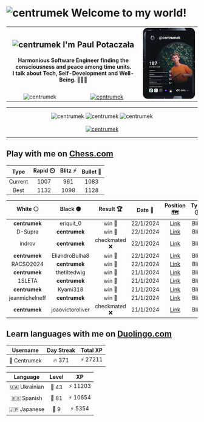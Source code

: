 <h1>
  <img
    src="https://emojis.slackmojis.com/emojis/images/1531849430/4246/blob-sunglasses.gif"
    width="30"
    alt="centrumek"
  />
  Welcome to my world!
</h1>

<table>
  <tbody>
    <tr>
      <td align="center" width="70%" colspan="2">
        <h2>
          <img
            src="https://raw.githubusercontent.com/MartinHeinz/MartinHeinz/master/wave.gif"
            width="30px"
            alt="centrumek"
          />
          I'm Paul Potaczała
        </h2>
        <h4>
          Harmonious Software Engineer finding the consciousness and peace among time units.
          <br/>
          I talk about Tech, Self-Development and Well-Being. 🌿🧘🚀
        </h4>
      </td>
      <td width="30%" rowspan="2">
        <a href="https://app.daily.dev/centrumek">
          <img
            src="./devcard.svg"
            alt="centrumek"
          />
        </a>
      </td>
    </tr>
    <tr align="center">
      <td>
        <img
          src="https://komarev.com/ghpvc/?username=centrumek&label=visitors&color=0e75b6&style=flat"
          alt="centrumek"
        >
      </td>
      <td>
        <a href="https://stackoverflow.com/users/14496012/centrumek">
          <img
            src="https://stackoverflow.com/users/flair/14496012.png?theme=dark"
            alt="centrumek"
          >
        </a>
      </td>
    </tr>
  </tbody>
</table>

---
<div align="center">
  <img 
    src="https://github-readme-stats.vercel.app/api?username=centrumek&show_icons=true&count_private=true&theme=dark&hide_border=true&hide=issues,contribs&bg_color=00000000"
    alt="centrumek"
  />
  <img
    src="https://github-readme-stats.vercel.app/api/top-langs/?username=centrumek&layout=compact&hide_border=true&theme=dark&bg_color=00000000&langs_count=6&exclude_repo=air-statistic-app"
    alt="centrumek"
  />
  <img 
    src="https://github-readme-streak-stats.herokuapp.com?user=centrumek&theme=dark&hide_border=true&background=FFFFFF00"
    alt="centrumek"
  />
  <br/>
  <br/>
  <a href="https://www.buymeacoffee.com/centrumek">
    <img
      src="https://cdn.buymeacoffee.com/buttons/v2/default-orange.png"
      height="50"
      width="210"
      alt="centrumek"
    />
  </a>
</div>

---

## Play with me on [Chess.com](https://www.chess.com/member/centrumek)

<div align="center">
<!--START_SECTION:chessStats-->
<!-- Automatically generated with https://github.com/Balastrong/chess-stats-action -->

| Type | Rapid ⏲️ | Blitz ⚡ | Bullet 🔫 |
|:---:|:---:|:---:|:---:|
| Current | 1007 | 961 | 1083 |
| Best | 1132 | 1098 | 1128 |

| White ⚪ | Black ⚫ | Result 🏆 | Date 📅 | Position 🗺️ | Type 🕕 |
|:---:|:---:|:---:|:---:|:---:|:---:|
| **centrumek** | eriquit_0 | win 🥇 | 22/1/2024 | <a href="http://www.ee.unb.ca/cgi-bin/tervo/fen.pl?select=8/1p3k1R/pPrbbp2/P1p1p3/2PpP1PN/1N1P2K1/8/8 b - -">Link</a> | Blitz |
| D-Supra | **centrumek** | win 🥇 | 22/1/2024 | <a href="http://www.ee.unb.ca/cgi-bin/tervo/fen.pl?select=8/8/k1p5/P5p1/1PR3Pp/4p2P/5PK1/3r4 w - -">Link</a> | Blitz |
| indrov | **centrumek** | checkmated ❌ | 22/1/2024 | <a href="http://www.ee.unb.ca/cgi-bin/tervo/fen.pl?select=r1bq2r1/ppp2n2/3pkp2/3N1Qp1/4P3/8/PPP2PPP/R1B2RK1 b - -">Link</a> | Blitz |
| **centrumek** | EliandroBulha8 | win 🥇 | 22/1/2024 | <a href="http://www.ee.unb.ca/cgi-bin/tervo/fen.pl?select=1r6/1P3R2/3b2pk/5n2/6K1/7P/8/8 b - -">Link</a> | Blitz |
| RACSO2024 | **centrumek** | win 🥇 | 22/1/2024 | <a href="http://www.ee.unb.ca/cgi-bin/tervo/fen.pl?select=r2qkb1r/p2n3p/3pn1p1/2p1p3/Q7/8/PPPP1PPP/RNB2RK1 w kq -">Link</a> | Blitz |
| **centrumek** | thetiltedwig | win 🥇 | 21/1/2024 | <a href="http://www.ee.unb.ca/cgi-bin/tervo/fen.pl?select=8/6p1/5p1p/pkp2P1P/6P1/K7/8/8 b - -">Link</a> | Blitz |
| 1SLETA | **centrumek** | win 🥇 | 21/1/2024 | <a href="http://www.ee.unb.ca/cgi-bin/tervo/fen.pl?select=B4b1r/p4k2/bp2p1q1/3pPp1p/4n3/PP2PN2/1BP3PP/R4RK1 w - -">Link</a> | Blitz |
| **centrumek** | Kyami318 | win 🥇 | 21/1/2024 | <a href="http://www.ee.unb.ca/cgi-bin/tervo/fen.pl?select=5r2/p1q2k2/4Q1R1/1p2P2P/2p5/1P3P2/P1P2K2/8 b - -">Link</a> | Blitz |
| jeanmichelneff | **centrumek** | win 🥇 | 21/1/2024 | <a href="http://www.ee.unb.ca/cgi-bin/tervo/fen.pl?select=8/4R3/2k5/5K2/1p6/3p2r1/8/8 w - -">Link</a> | Blitz |
| **centrumek** | joaovictoroliver | checkmated ❌ | 21/1/2024 | <a href="http://www.ee.unb.ca/cgi-bin/tervo/fen.pl?select=3k4/R7/1r6/8/8/KqP1P3/8/8 w - -">Link</a> | Blitz |

<!--END_SECTION:chessStats-->
</div>

## Learn languages with me on [Duolingo.com](https://www.duolingo.com/profile/Centrumek)

<div align="center">
<!--START_SECTION:duolingoStats-->
<!-- Automatically generated with https://github.com/centrumek/duolingo-readme-stats-->

| Username | Day Streak | Total XP |
|:---:|:---:|:---:|
| 👤 Centrumek | 🔥 371 | ⚡ 27211 |

| Language | Level | XP |
|:---:|:---:|:---:|
| 🇺🇦 Ukrainian | 👑 43 | ⚡ 11203 |
| 🇪🇸 Spanish | 👑 81 | ⚡ 10654 |
| 🇯🇵 Japanese | 👑 9 | ⚡ 5354 |

<!--END_SECTION:duolingoStats-->
</div>
<!--
**centrumek/centrumek** is a ✨ _special_ ✨ repository because its `README.md` (this file) appears on your GitHub profile.

Here are some ideas to get you started:

- 🔭 I’m currently working on ...
- 🌱 I’m currently learning ...
- 👯 I’m looking to collaborate on ...
- 🤔 I’m looking for help with ...
- 💬 Ask me about ...
- 📫 How to reach me: ...
- 😄 Pronouns: ...
- ⚡ Fun fact: ...
-->
